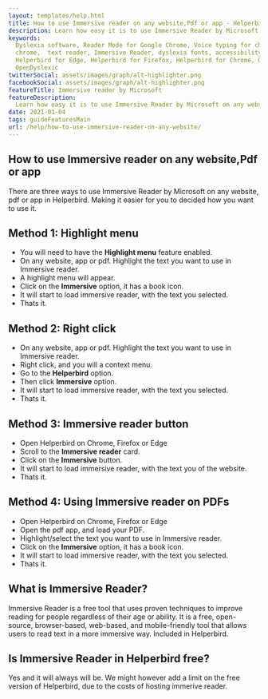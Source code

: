 ```yaml
---
layout: templates/help.html
title: How to use Immersive reader on any website,Pdf or app - Helperbird
description: Learn how easy it is to use Immersive Reader by Microsoft on any website, pdf or app.
keywords:
  Dyslexia software, Reader Mode for Google Chrome, Voice typing for chrome, Text to speech for
  chrome,  text reader, Immersive Reader, dyslexia fonts, accessibility software, dyslexia software,
  Helperbird for Edge, Helperbird for Firefox, Helperbird for Chrome, Opendyslexic for Chrome,
  OpenDyslexic
twitterSocial: assets/images/graph/alt-highlighter.png
facebookSocial: assets/images/graph/alt-highlighter.png
featureTitle: Immersive reader by Microsoft
featureDescription:
  Learn how easy it is to use Immersive Reader by Microsoft on any website, pdf or app.
date: 2021-01-04
tags: guideFeaturesMain
url: /help/how-to-use-immersive-reader-on-any-website/
---
```


## How to use Immersive reader on any website,Pdf or app

There are three ways to use Immersive Reader by Microsoft on any website, pdf or app in Helperbird.
Making it easier for you to decided how you want to use it.

## Method 1: Highlight menu

- You will need to have the **Highlight menu** feature enabled.
- On any website, app or pdf. Highlight the text you want to use in Immersive reader.
- A highlight menu will appear.
- Click on the **Immersive** option, it has a book icon.
- It will start to load immersive reader, with the text you selected.
- Thats it.

## Method 2: Right click

- On any website, app or pdf. Highlight the text you want to use in Immersive reader.
- Right click, and you will a context menu.
- Go to the **Helperbird** option.
- Then click **Immersive** option.
- It will start to load immersive reader, with the text you selected.
- Thats it.

## Method 3: Immersive reader button

- Open Helperbird on Chrome, Firefox or Edge
- Scroll to the **Immersive reader** card.
- Click on the **Immersive** button.
- It will start to load immersive reader, with the text you of the website.
- Thats it.

## Method 4: Using Immersive reader on PDFs

- Open Helperbird on Chrome, Firefox or Edge
- Open the pdf app, and load your PDF.
- Highlight/select the text you want to use in Immersive reader.
- Click on the **Immersive** option, it has a book icon.
- It will start to load immersive reader, with the text you selected.
- Thats it.

## What is Immersive Reader?

Immersive Reader is a free tool that uses proven techniques to improve reading for people regardless
of their age or ability. It is a free, open-source, browser-based, web-based, and mobile-friendly
tool that allows users to read text in a more immersive way. Included in Helperbird.

## Is Immersive Reader in Helperbird free?

Yes and it will always will be. We might however add a limit on the free version of Helperbird, due
to the costs of hosting immerive reader.
